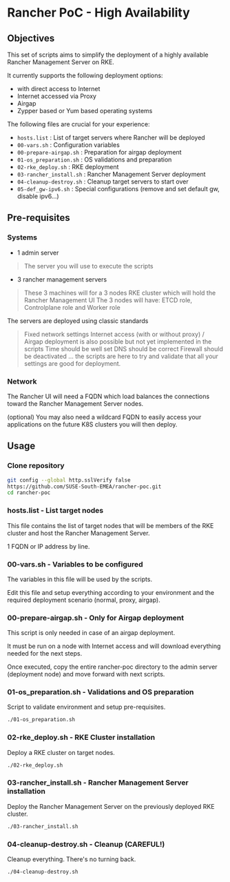 # Rancher PoC - High Availability

## Objectives

This set of scripts aims to simplify the deployment of a highly available Rancher Management Server on RKE.

It currently supports the following deployment options:
- with direct access to Internet
- Internet accessed via Proxy
- Airgap
- Zypper based or Yum based operating systems

The following files are crucial for your experience:
- `hosts.list` : List of target servers where Rancher will be deployed
- `00-vars.sh` : Configuration variables
- `00-prepare-airgap.sh` : Preparation for airgap deployment
- `01-os_preparation.sh` : OS validations and preparation
- `02-rke_deploy.sh` : RKE deployment
- `03-rancher_install.sh` : Rancher Management Server deployment
- `04-cleanup-destroy.sh` : Cleanup target servers to start over
- `05-def_gw-ipv6.sh` : Special configurations (remove and set default gw, disable ipv6...)

## Pre-requisites

### Systems

- 1 admin server
 > The server you will use to execute the scripts

- 3 rancher management servers
 > These 3 machines will for a 3 nodes RKE cluster which will hold the Rancher Management UI
 > The 3 nodes will have: ETCD role, Controlplane role and Worker role

The servers are deployed using classic standards
 > Fixed network settings
 > Internet access (with or without proxy) / Airgap deployment is also possible but not yet implemented in the scripts
 > Time should be well set
 > DNS should be correct
 > Firewall should be deactivated
 > ... the scripts are here to try and validate that all your settings are good for deployment.

### Network

The Rancher UI will need a FQDN which load balances the connections toward the Rancher Management Server nodes.

(optional) You may also need a wildcard FQDN to easily access your applications on the future K8S clusters you will then deploy.

## Usage

### Clone repository

```bash
git config --global http.sslVerify false
https://github.com/SUSE-South-EMEA/rancher-poc.git
cd rancher-poc
```

### hosts.list - List target nodes

This file contains the list of target nodes that will be members of the RKE cluster and host the Rancher Management Server.

1 FQDN or IP address by line.

### 00-vars.sh - Variables to be configured

The variables in this file will be used by the scripts.

Edit this file and setup everything according to your environment and the required deployment scenario (normal, proxy, airgap).

### 00-prepare-airgap.sh - Only for Airgap deployment

This script is only needed in case of an airgap deployment.

It must be run on a node with Internet access and will download everything needed for the next steps.

Once executed, copy the entire rancher-poc directory to the admin server (deployment node) and move forward with next scripts.

### 01-os_preparation.sh - Validations and OS preparation

Script to validate environment and setup pre-requisites.

```bash
./01-os_preparation.sh
```

### 02-rke_deploy.sh - RKE Cluster installation

Deploy a RKE cluster on target nodes.

```bash
./02-rke_deploy.sh
```

### 03-rancher_install.sh - Rancher Management Server installation

Deploy the Rancher Management Server on the previously deployed RKE cluster.

```bash
./03-rancher_install.sh
```

### 04-cleanup-destroy.sh - Cleanup (CAREFUL!)

Cleanup everything. There's no turning back.

```bash
./04-cleanup-destroy.sh
```

